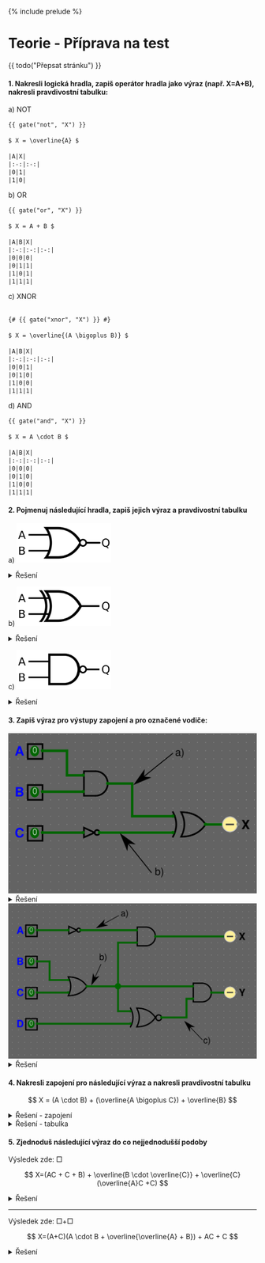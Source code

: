 {% include prelude %}

<style>
table { margin: 1em;}
</style>

# Teorie - Příprava na test

{{ todo("Přepsat stránku") }}

#### 1. **Nakresli logická hradla**, zapiš **operátor hradla jako výraz** (např. X=A+B), nakresli **pravdivostní tabulku**:

a) NOT

```admonish check title="Řešení",collapsible=true
{{ gate("not", "X") }}

$ X = \overline{A} $

|A|X|
|:-:|:-:|
|0|1|
|1|0|
```

b) OR

```admonish check title="Řešení",collapsible=true
{{ gate("or", "X") }}

$ X = A + B $

|A|B|X|
|:-:|:-:|:-:|
|0|0|0|
|0|1|1|
|1|0|1|
|1|1|1|
```

c) XNOR

```admonish check title="Řešení",collapsible=true

{# {{ gate("xnor", "X") }} #}

$ X = \overline{(A \bigoplus B)} $

|A|B|X|
|:-:|:-:|:-:|
|0|0|1|
|0|1|0|
|1|0|0|
|1|1|1|
```

d) AND
    
```admonish check title="Řešení",collapsible=true
{{ gate("and", "X") }}
  
$ X = A \cdot B $

|A|B|X|
|:-:|:-:|:-:|
|0|0|0|
|0|1|0|
|1|0|0|
|1|1|1|
```

#### 2. Pojmenuj následující hradla, zapiš jejich **výraz** a **pravdivostní tabulku**

a) <img src="../img/1920px-NOR_ANSI_Labelled.svg.png?raw=true" width="192px"/>

<details>
  <summary>Řešení</summary>

NOR

$ X = \overline{(A + B)} $

|A|B|X|
|:-:|:-:|:-:|
|0|0|1|
|0|1|0|
|1|0|0|
|1|1|0|

</details>

b) <img src="../img/1920px-XOR_ANSI_Labelled.svg.png?raw=true" width="192px"/>

<details>
  <summary>Řešení</summary>

XOR

$$ X = A \bigoplus B $$

|A|B|X|
|:-:|:-:|:-:|
|0|0|0|
|0|1|1|
|1|0|1|
|1|1|0|

</details>

c) <img src="../img/1920px-NAND_ANSI_Labelled.svg.png?raw=true" width="192px"/>

<details>
  <summary>Řešení</summary>

NAND

$$ X = \overline{(A \cdot B)} $$

|A|B|Q|
|:-:|:-:|:-:|
|0|0|1|
|0|1|1|
|1|0|1|
|1|1|0|

</details>

#### 3. Zapiš výraz pro výstupy zapojení a pro označené vodiče:

<img src="../img/teorie-cviko-1.png?raw=true" width="750px">

<details>
  <summary>Řešení</summary>

a) $A \cdot B$

b) $\overline{C}$

$$ X = (A \cdot B) \bigoplus \overline{C} $$

</details>

<img src="../img/teorie-cviko-2.png?raw=true" width="750px">


<details>
  <summary>Řešení</summary>

a) $\overline{A}$

b) $B+C$

c) $\overline{(B+C) \bigoplus D}$

$$ X = \overline{A} \cdot (B+C) $$

$$ Y = (B+C) \cdot \overline{(B+C) \bigoplus D} $$

</details>


#### 4. Nakresli zapojení pro následující výraz a nakresli pravdivostní tabulku

$$ X = (A \cdot B) + (\overline{A \bigoplus C}) + \overline{B} $$

<details>
  <summary>Řešení - zapojení</summary>
<img src="../img/teorie-cviko-3.png?raw=true">

</details>
<details>
  <summary>Řešení - tabulka</summary>

Taktéž v zapojení můžeme použít jeden OR, který příjmá 3 vstupy místo dvou (jelikož sčítání je asociativní a komutativní).

Vytváření tabulky si ulehčíme spočítáním sloupců pro námi zvolené podvýrazy ($A \cdot B$, $\overline{A \bigoplus C}$, $\overline{B}$) jejich hodnoty použijeme v dalších výpočtech, abychom se vyhnuli chybám při počítání komplikovaných výrazu z hlavy. Pokud víme na první pohled hodnoty některých řádků výsledku, můžeme je vyplnit hned do výsledku a v pomocných sloupcích je přeskočit. Nutné sloupce jsou pouze vstupy ($A$,$B$,$C$) a výstupy ($X$).

|$A$|$B$|$C$|$A \cdot B$|$\overline{A \bigoplus C} $| $\overline{B}$ | $X$ |
|:-:|:-:|:-:|:-:|:-:|:-:|:-:|
| 0 | 0 | 0 | 0 | 1 | 1 | 1 |
| 0 | 0 | 1 | 0 | 0 | 1 | 1 |
| 0 | 1 | 0 | 0 | 1 | 0 | 1 |
| 0 | 1 | 1 | 0 | 0 | 0 | 0 |
| 1 | 0 | 0 | 0 | 0 | 1 | 1 |
| 1 | 0 | 1 | 0 | 1 | 1 | 1 |
| 1 | 1 | 0 | 1 | 0 | 0 | 1 |
| 1 | 1 | 1 | 1 | 1 | 0 | 1 |

</details>

#### 5. Zjednoduš následující výraz do co nejjednodušší podoby

Výsledek zde: $\Box$

$$ X=(AC + C + B) + \overline{B \cdot \overline{C}} + \overline{C}(\overline{A}C +C) $$

</details>
<details>
  <summary>Řešení</summary>

$$ X = (C(A+1)+B)+\overline{B}+C+\overline{C}(C(\overline{A}+1)) $$

$$ X = (AC+B)+\overline{B} + C + \overline{C} \cdot (\overline{A}C) $$

$$ X = AC + B + \overline{B} + C + 0 $$

$$ X = AC + 1 + C $$

$$ X = 1 $$

</details>

---

Výsledek zde: $\Box + \Box$

$$ X=(A+C)(A \cdot B + \overline{\overline{A} + B}) + AC + C $$

<details>
  <summary>Řešení</summary>

$$ X = (A+C)(A \cdot B + A \cdot \overline{B}) + C $$

$$ X = (A+C)(A \cdot (B+\overline{B})) + C $$

$$ X = ((A+C) \cdot A) + C $$

$$ X = A \cdot A + A \cdot C + C $$

$$ X = A +C $$

</details>

